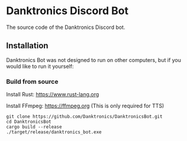 # Danktronics Discord Bot
The source code of the Danktronics Discord bot.

## Installation
Danktronics Bot was not designed to run on other computers, but if you would like to run it yourself:

### Build from source
Install Rust: https://www.rust-lang.org

Install FFmpeg: https://ffmpeg.org (This is only required for TTS)
```
git clone https://github.com/Danktronics/DanktronicsBot.git
cd DanktronicsBot
cargo build --release
./target/release/danktronics_bot.exe
```
